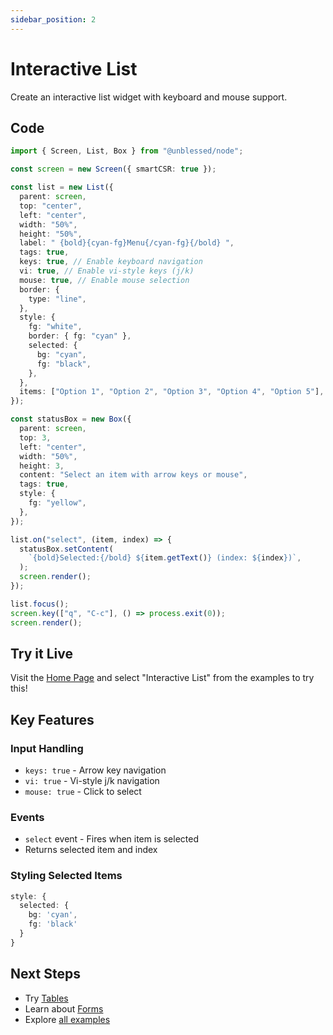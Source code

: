 ```yaml
---
sidebar_position: 2
---
```


# Interactive List

Create an interactive list widget with keyboard and mouse support.

## Code

```typescript
import { Screen, List, Box } from "@unblessed/node";

const screen = new Screen({ smartCSR: true });

const list = new List({
  parent: screen,
  top: "center",
  left: "center",
  width: "50%",
  height: "50%",
  label: " {bold}{cyan-fg}Menu{/cyan-fg}{/bold} ",
  tags: true,
  keys: true, // Enable keyboard navigation
  vi: true, // Enable vi-style keys (j/k)
  mouse: true, // Enable mouse selection
  border: {
    type: "line",
  },
  style: {
    fg: "white",
    border: { fg: "cyan" },
    selected: {
      bg: "cyan",
      fg: "black",
    },
  },
  items: ["Option 1", "Option 2", "Option 3", "Option 4", "Option 5"],
});

const statusBox = new Box({
  parent: screen,
  top: 3,
  left: "center",
  width: "50%",
  height: 3,
  content: "Select an item with arrow keys or mouse",
  tags: true,
  style: {
    fg: "yellow",
  },
});

list.on("select", (item, index) => {
  statusBox.setContent(
    `{bold}Selected:{/bold} ${item.getText()} (index: ${index})`,
  );
  screen.render();
});

list.focus();
screen.key(["q", "C-c"], () => process.exit(0));
screen.render();
```

## Try it Live

Visit the [Home Page](/) and select "Interactive List" from the examples to try this!

## Key Features

### Input Handling

- `keys: true` - Arrow key navigation
- `vi: true` - Vi-style j/k navigation
- `mouse: true` - Click to select

### Events

- `select` event - Fires when item is selected
- Returns selected item and index

### Styling Selected Items

```typescript
style: {
  selected: {
    bg: 'cyan',
    fg: 'black'
  }
}
```

## Next Steps

- Try [Tables](/docs/api/generated/widgets.table.Class.Table)
- Learn about [Forms](/docs/api/generated/widgets.form.Class.Form)
- Explore [all examples](/docs/examples/getting-started/simple-box)
